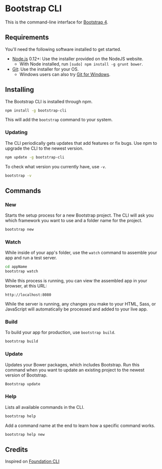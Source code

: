 # Bootstrap CLI

This is the command-line interface for [Bootstrap 4](http://v4-alpha.getbootstrap.com/).

## Requirements

You'll need the following software installed to get started.

  * [Node.js](http://nodejs.org) 0.12+: Use the installer provided on the NodeJS website.
    * With Node installed, run `[sudo] npm install -g grunt bower`.
  * [Git](http://git-scm.com/downloads): Use the installer for your OS.
    * Windows users can also try [Git for Windows](http://git-for-windows.github.io/).

## Installing

The Bootstrap CLI is installed through npm.

```bash
npm install -g bootstrap-cli
```

This will add the `bootstrap` command to your system.

### Updating

The CLI periodically gets updates that add features or fix bugs. Use npm to upgrade the CLI to the newest version.

```bash
npm update -g bootstrap-cli
```

To check what version you currently have, use `-v`.

```bash
bootstrap -v
```

## Commands

### New

Starts the setup process for a new Bootstrap project. The CLI will ask you which framework you want to use and a folder name for the project.

```bash
bootstrap new
```

### Watch

While inside of your app's folder, use the `watch` command to assemble your app and run a test server.

```bash
cd appName
bootstrap watch
```

While this process is running, you can view the assembled app in your browser, at this URL:

```
http://localhost:8080
```

While the server is running, any changes you make to your HTML, Sass, or JavaScript will automatically be processed and added to your live app.

### Build

To build your app for production, use `bootstrap build`.

```bash
bootstrap build
```

### Update

Updates your Bower packages, which includes Bootstrap. Run this command when you want to update an existing project to the newest version of Bootstrap.

```bash
Bootstrap update
```

### Help

Lists all available commands in the CLI.

```bash
bootstrap help
```

Add a command name at the end to learn how a specific command works.

```bash
bootstrap help new
```
## Credits
Inspired on [Foundation CLI](https://github.com/zurb/foundation-cli) 
